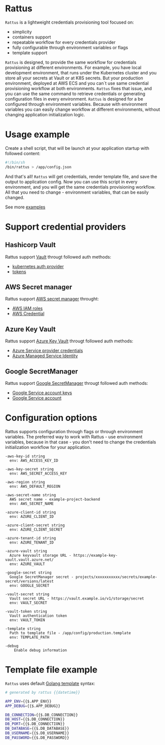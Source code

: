 # Rattus

```Rattus``` is a lightweight credentials provisioning tool focused on:

- simplicity
- containers support
- repeatable workflow for every credentials provider
- fully configurable through environment variables or flags
- template support

```Rattus``` is designed, to provide the same workflow for credentials provisioning at different environments. 
For example, you have local development environment, that runs under the Kubernetes cluster and you store all your secrets at Vault or at K8S secrets.
But your production environment, deployed at AWS ECS and you can`t use same credential provisioning workflow at both environments.
```Rattus``` fixes that issue, and you can use the same command to retrieve credentials or generating configuration files in every environment.
```Rattus``` is designed for a be configured through environment variables. Because with environment variables you can easily change workflow at different environments, without changing application initialization logic.

# Usage example

Create a shell script, that will be launch at your application startup with followed content:

```bash
#!/bin/sh
/bin/rattus > /app/config.json
```

And that's all! ``Rattus`` will get credentials, render template file, and save the output to application config.
Now you can use this script in every environment, and you will get the same credentials provisioning workflow. All that you need to change - environment variables, that can be easily changed.

See more [examples](https://github.com/rma945/rattus/examples)

# Support credential providers

## Hashicorp Vault

Rattus support [Vault](https://github.com/hashicorp/vault) througt followed auth methods: 

- [kubernetes auth provider](https://www.vaultproject.io/docs/auth/kubernetes/)
- [tokens](https://www.vaultproject.io/docs/concepts/tokens/)

## AWS Secret manager

Rattus support [AWS secret manager](https://aws.amazon.com/secrets-manager/) throught:

- [AWS IAM roles](https://docs.aws.amazon.com/IAM/latest/UserGuide/id_roles.html)
- [AWS Credential](https://docs.aws.amazon.com/general/latest/gr/aws-security-credentials.html)

## Azure Key Vault

Rattus support [Azure Key Vault](https://azure.microsoft.com/en-us/services/key-vault/) througt followed auth methods: 

- [Azure Service provider credentials](https://docs.microsoft.com/en-us/cli/azure/create-an-azure-service-principal-azure-cli?view=azure-cli-latest)
- [Azure Managed Service Identity](https://docs.microsoft.com/en-us/azure/active-directory/managed-identities-azure-resources/overview/)

## Google SecretManager

Rattus support [Google SecretManager](https://cloud.google.com/secret-manager) througt followed auth methods: 

- [Google Service account keys](https://cloud.google.com/docs/authentication/getting-started#creating_a_service_account)
- [Google Service account](https://cloud.google.com/iam/docs/service-accounts)

# Configuration options

Rattus supports configuration through flags or through environment variables. The preferred way to work with Rattus - use environment variables, because in that case - you don't need to change the credentials initialization workflow for your application.

```
-aws-key-id string
  env: AWS_ACCESS_KEY_ID
  
-aws-key-secret string
  env: AWS_SECRET_ACCESS_KEY
  
-aws-region string
  env: AWS_DEFAULT_REGION
  
-aws-secret-name string
  AWS secret name - example-project-backend
  env: AWS_SECRET_NAME
  
-azure-client-id string
  env: AZURE_CLIENT_ID
  
-azure-client-secret string
  env: AZURE_CLIENT_SECRET
  
-azure-tenant-id string
  env: AZURE_TENANT_ID
  
-azure-vault string
  Azure keyvault storage URL - https://example-key-vault.vault.azure.net/
  env: AZURE_VAULT

-google-secret string
  Google SecretManager secret - projects/xxxxxxxxxxx/secrets/example-secret/versions/latest 
  env: GOOGLE_SECRET
 
-vault-secret string
  Vault secret URL - https://vault.example.io/v1/storage/secret
  env: VAULT_SECRET
  
-vault-token string
  Vault authentication token
  env: VAULT_TOKEN

-template string
  Path to template file - /app/config/production.template
  env: TEMPLATE_PATH

-debug
    Enable debug information
```

# Template file example

```Rattus``` uses default [Golang template](https://golang.org/pkg/text/template/) syntax:

```bash
# generated by rattus {{datetime}}

APP_ENV={{$.APP_ENV}}
APP_DEBUG={{$.APP_DEBUG}}

DB_CONNECTION={{$.DB_CONNECTION}}
DB_HOST={{$.DB_CONNECTION}}
DB_PORT={{$.DB_CONNECTION}}
DB_DATABASE={{$.DB_DATABASE}}
DB_USERNAME={{$.DB_USERNAME}}
DB_PASSWORD={{$.DB_PASSWORD}}
```